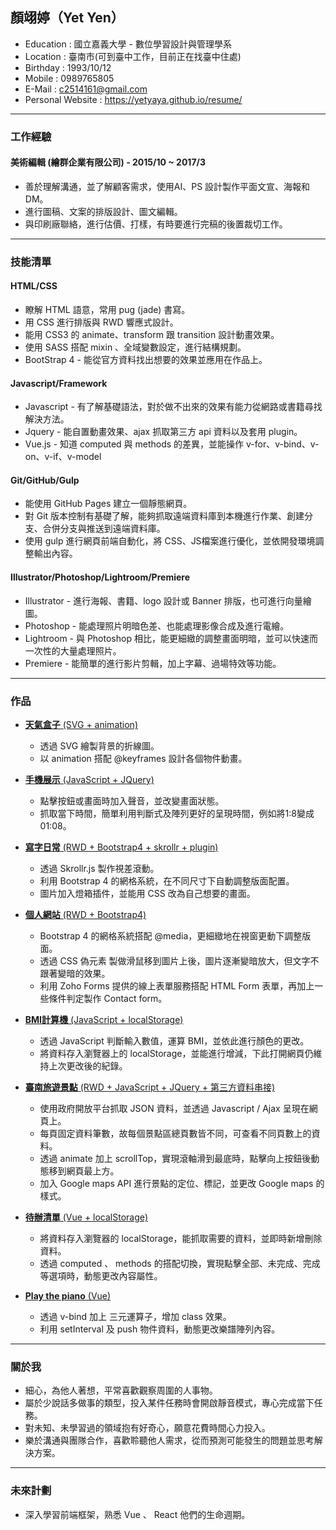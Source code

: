 ## 顏翊婷（Yet Yen）

- Education : 國立嘉義大學 - 數位學習設計與管理學系
- Location : 臺南市(可到臺中工作，目前正在找臺中住處)
- Birthday : 1993/10/12
- Mobile : 0989765805
- E-Mail : c2514161@gmail.com
- Personal Website : <a href="https://yetyaya.github.io/resume/" target="_blank"> https://yetyaya.github.io/resume/

<hr>

### 工作經驗

#### 美術編輯 (繪群企業有限公司) - 2015/10 ~ 2017/3

* 善於理解溝通，並了解顧客需求，使用AI、PS 設計製作平面文宣、海報和DM。
* 進行圖稿、文案的排版設計、圖文編輯。
* 與印刷廠聯絡，進行估價、打樣，有時要進行完稿的後置裁切工作。

<hr>

### 技能清單

#### HTML/CSS

* 瞭解 HTML 語意，常用 pug (jade) 書寫。
* 用 CSS 進行排版與 RWD 響應式設計。
* 能用 CSS3 的 animate、transform 跟 transition 設計動畫效果。
* 使用 SASS 搭配 mixin 、全域變數設定，進行結構規劃。
* BootStrap 4 - 能從官方資料找出想要的效果並應用在作品上。
 
#### Javascript/Framework

* Javascript - 有了解基礎語法，對於做不出來的效果有能力從網路或書籍尋找解決方法。
* Jquery - 能自置動畫效果、ajax 抓取第三方 api 資料以及套用 plugin。
* Vue.js - 知道 computed 與 methods 的差異，並能操作 v-for、v-bind、v-on、v-if、v-model

#### Git/GitHub/Gulp

* 能使用 GitHub Pages 建立一個靜態網頁。
* 對 Git 版本控制有基礎了解，能夠抓取遠端資料庫到本機進行作業、創建分支、合併分支與推送到遠端資料庫。
* 使用 gulp 進行網頁前端自動化，將 CSS、JS檔案進行優化，並依開發環境調整輸出內容。

#### Illustrator/Photoshop/Lightroom/Premiere
* Illustrator - 進行海報、書籍、logo 設計或 Banner 排版，也可進行向量繪圖。
* Photoshop - 能處理照片明暗色差、也能處理影像合成及進行電繪。
* Lightroom - 與 Photoshop 相比，能更細緻的調整畫面明暗，並可以快速而一次性的大量處理照片。
* Premiere - 能簡單的進行影片剪輯，加上字幕、過場特效等功能。

<hr>

### 作品

* <a href="https://yetyaya.github.io/weatherbox/" target="_blank"><B>天氣盒子</B> (SVG + animation)</a> <BR>
  - 透過 SVG 繪製背景的折線圖。
  - 以 animation 搭配 @keyframes 設計各個物件動畫。
  
* <a href="https://yetyaya.github.io/iphonedemo/" target="_blank"><B>手機展示</B> (JavaScript + JQuery)</a> <BR>
  - 點擊按鈕或畫面時加入聲音，並改變畫面狀態。
  - 抓取當下時間，簡單利用判斷式及陣列更好的呈現時間，例如將1:8變成01:08。
  
* <a href="https://yetyaya.github.io/writedaily/" target="_blank"><B>寫字日常</B> (RWD + Bootstrap4 + skrollr + plugin)</a> <BR>
  - 透過 Skrollr.js 製作視差滾動。
  - 利用 Bootstrap 4 的網格系統，在不同尺寸下自動調整版面配置。
  - 圖片加入燈箱插件，並能用 CSS 改為自己想要的畫面。
  
* <a href="https://yetyaya.github.io/resume/" target="_blank"><B>個人網站</B> (RWD + Bootstrap4)</a> <BR>
  - Bootstrap 4 的網格系統搭配 @media，更細緻地在視窗更動下調整版面。
  - 透過 CSS 偽元素 製做滑鼠移到圖片上後，圖片逐漸變暗放大，但文字不跟著變暗的效果。
  - 利用 Zoho Forms 提供的線上表單服務搭配 HTML Form 表單，再加上一些條件判定製作 Contact form。
  
* <a href="https://yetyaya.github.io/BMIcalculator/" target="_blank"><B>BMI計算機</B> (JavaScript + localStorage)</a> <BR>
  - 透過 JavaScript 判斷輸入數值，運算 BMI，並依此進行顏色的更改。
  - 將資料存入瀏覽器上的 localStorage，並能進行增減，下此打開網頁仍維持上次更改後的紀錄。
  
* <a href="https://yetyaya.github.io/tainantourist/" target="_blank"><B>臺南旅遊景點</B> (RWD + JavaScript + JQuery + 第三方資料串接)</a> <BR>
  - 使用政府開放平台抓取 JSON 資料，並透過 Javascript / Ajax 呈現在網頁上。
  - 每頁固定資料筆數，故每個景點區總頁數皆不同，可查看不同頁數上的資料。
  - 透過 animate 加上 scrollTop，實現滾軸滑到最底時，點擊向上按鈕後動態移到網頁最上方。
  - 加入 Google maps API 進行景點的定位、標記，並更改 Google maps 的樣式。
  
* <a href="https://yetyaya.github.io/todolist/" target="_blank"><B>待辦清單</B> (Vue + localStorage)</a> <BR>
  - 將資料存入瀏覽器的 localStorage，能抓取需要的資料，並即時新增刪除資料。
  - 透過 computed 、 methods 的搭配切換，實現點擊全部、未完成、完成等選項時，動態更改內容屬性。
  
* <a href="https://yetyaya.github.io/playthepiano/" target="_blank"><B>Play the piano</B> (Vue)</a> <BR>
  - 透過 v-bind 加上 三元運算子，增加 class 效果。
  - 利用 setInterval 及 push 物件資料，動態更改樂譜陣列內容。

<hr>

### 關於我

* 細心，為他人著想，平常喜歡觀察周圍的人事物。
* 屬於少說話多做事的類型，投入某件任務時會開啟靜音模式，專心完成當下任務。
* 對未知、未學習過的領域抱有好奇心，願意花費時間心力投入。
* 樂於溝通與團隊合作，喜歡聆聽他人需求，從而預測可能發生的問題並思考解決方案。

<hr>

### 未來計劃
* 深入學習前端框架，熟悉 Vue 、 React 他們的生命週期。
